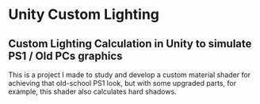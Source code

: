 # Unity Custom Lighting

## Custom Lighting Calculation in Unity to simulate PS1 / Old PCs graphics

This is a project I made to study and develop a custom material shader for achieving that old-school PS1 look, but with some upgraded parts, for example, this shader also calculates hard shadows.
